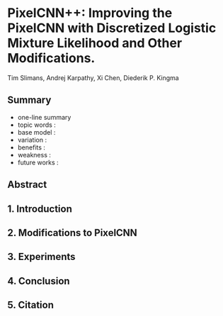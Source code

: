 # PixelCNN++: Improving the PixelCNN with Discretized Logistic Mixture Likelihood and Other Modifications.

Tim Slimans, Andrej Karpathy, Xi Chen, Diederik P. Kingma

## Summary

- one-line summary
- topic words : 
- base model : 
- variation : 
- benefits :
- weakness :
- future works :

## Abstract

## 1. Introduction

## 2. Modifications to PixelCNN

## 3. Experiments

## 4. Conclusion

## 5. Citation
